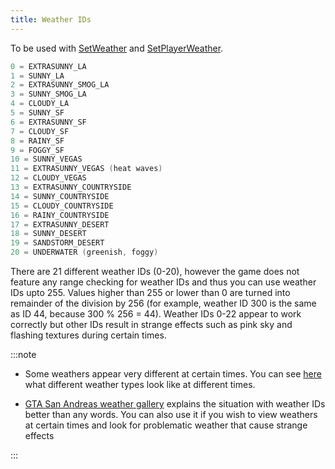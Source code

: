 ```yaml
---
title: Weather IDs
---
```


To be used with [SetWeather](../functions/SetWeather) and [SetPlayerWeather](../functions/SetPlayerWeather).

```c
0 = EXTRASUNNY_LA
1 = SUNNY_LA
2 = EXTRASUNNY_SMOG_LA
3 = SUNNY_SMOG_LA
4 = CLOUDY_LA
5 = SUNNY_SF
6 = EXTRASUNNY_SF
7 = CLOUDY_SF
8 = RAINY_SF
9 = FOGGY_SF
10 = SUNNY_VEGAS
11 = EXTRASUNNY_VEGAS (heat waves)
12 = CLOUDY_VEGAS
13 = EXTRASUNNY_COUNTRYSIDE
14 = SUNNY_COUNTRYSIDE
15 = CLOUDY_COUNTRYSIDE
16 = RAINY_COUNTRYSIDE
17 = EXTRASUNNY_DESERT
18 = SUNNY_DESERT
19 = SANDSTORM_DESERT
20 = UNDERWATER (greenish, foggy)
```

There are 21 different weather IDs (0-20), however the game does not feature any range checking for weather IDs and thus you can use weather IDs upto 255. Values higher than 255 or lower than 0 are turned into remainder of the division by 256 (for example, weather ID 300 is the same as ID 44, because 300 % 256 = 44). Weather IDs 0-22 appear to work correctly but other IDs result in strange effects such as pink sky and flashing textures during certain times.

:::note

- Some weathers appear very different at certain times. You can see [here](http://hotmist.ddo.jp/id/weather.html) what different weather types look like at different times.

- [GTA San Andreas weather gallery](https://dev.prineside.com/en/gtasa_weather_id/) explains the situation with weather IDs better than any words. You can also use it if you wish to view weathers at certain times and look for problematic weather that cause strange effects

:::
